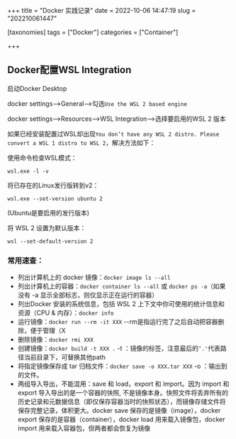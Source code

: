 +++
title = "Docker 实践记录"
date = 2022-10-06 14:47:19
slug = "202210061447"

[taxonomies]
tags = ["Docker"]
categories =  ["Container"]

+++

<!-- more -->

## Docker配置WSL Integration

启动Docker Desktop

docker settings——>General——>勾选`Use the WSL 2 based engine` 

docker settings——>Resources——>WSL Integration——>选择要启用的WSL 2 版本

如果已经安装配置过WSL却出现`You don’t have any WSL 2 distro. Please convert a WSL 1 distro to WSL 2`，解决方法如下：

使用命令检查WSL模式：

```
wsl.exe -l -v
```

将已存在的Linux发行版转到v2：

```
wsl.exe --set-version ubuntu 2
```

(Ubuntu是要启用的发行版本)

将 WSL 2 设置为默认版本：

```
wsl --set-default-version 2
```

### 常用速查：

- 列出计算机上的 docker 镜像：`docker image ls --all`
- 列出计算机上的容器：`docker container ls --all` 或 `docker ps -a`（如果没有 -a 显示全部标志，则仅显示正在运行的容器）
- 列出Docker 安装的系统信息，包括 WSL 2 上下文中你可使用的统计信息和资源（CPU & 内存）：`docker info`
- 运行镜像：`docker run --rm -it XXX`   --rm是指运行完了之后自动把容器删除，便于管理（X
- 删除镜像：`docker rmi XXX`
- 创建镜像：`docker build -t XXX .`  -t ：镜像的标签，注意最后的`‘.'`代表路径当前目录下，可替换其他path
- 将指定镜像保存成 tar 归档文件：`docker save -o XXX.tar XXX`      -o ：输出到的文件。
- 两组导入导出，不能混用：save 和 load，export 和 import。因为 import 和 export 导入导出的是一个容器的快照, 不是镜像本身。快照文件将丢弃所有的历史记录和元数据信息（即仅保存容器当时的快照状态），而镜像存储文件将保存完整记录，体积更大。docker save 保存的是镜像（image），docker export 保存的是容器（container），docker load 用来载入镜像包，docker import 用来载入容器包，但两者都会恢复为镜像

